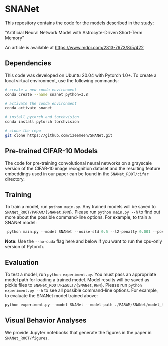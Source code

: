 # SNANet

This repository contains the code for the models described in the study:

"Artificial Neural Network Model with Astrocyte-Driven Short-Term Memory"

An article is available at https://www.mdpi.com/2313-7673/8/5/422

## Dependencies
This code was developed on Ubuntu 20.04 with Pytorch 1.0+. To create a local virtual environment, use the following commands:

```bash
# create a new conda environment
conda create --name snanet python=3.8

# activate the conda environment
conda activate snanet

# install pytorch and torchvision
conda install pytorch torchvision

# clone the repo
git clone https://github.com/izeemeen/SNANet.git
```

## Pre-trained CIFAR-10 Models
The code for pre-training convolutional neural networks on a grayscale version of the CIFAR-10 image recognition dataset and the resulting feature embeddings used in our paper can be found in the ```SNANet_ROOT/cifar``` directory.

## Training
To train a model, run ```python main.py```. Any trained models will be saved to ```SNANet_ROOT/PARAM/{SNANet,RNN}```. Please run ```python main.py --h``` to find out more about the possible command-line options. For example, to train a SNANet model:

```python
 python main.py --model SNANet --noise-std 0.5 --l2-penalty 0.001 --pos-weight 5 --dprime 1.5 --patience 5 --seed 1
 ```

**Note:** Use the ```--no-cuda``` flag here and below if you want to run the cpu-only version of Pytorch.

## Evaluation
To test a model, run ```python experiment.py```. You must pass an appropriate model path for loading a trained model. Model results will be saved as pickle files to ```SNANet_ROOT/RESULT/{SNANet,RNN}```. Please run ```python experiment.py --h``` to see all possible command-line options. For example, to evaluate the SNANet model trained above:

```python
python experiment.py --model SNANet --model-path ./PARAM/SNANet/model_train_seed_1.pt --noise-std 0.5 --omit-frac 0.05 --seed 1
```

## Visual Behavior Analyses
We provide Jupyter notebooks that generate the figures in the paper in ```SNANet_ROOT/figures```.

